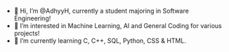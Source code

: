- 👋 Hi, I’m @AdhyyH, currently a student majoring in Software Engineering!
- 👀 I’m interested in Machine Learning, AI and General Coding for various projects!
- 🌱 I’m currently learning C, C++, SQL, Python, CSS & HTML.


<!---
AdhyyH/AdhyyH is a ✨ special ✨ repository because its `README.md` (this file) appears on your GitHub profile.
You can click the Preview link to take a look at your changes.
--->
